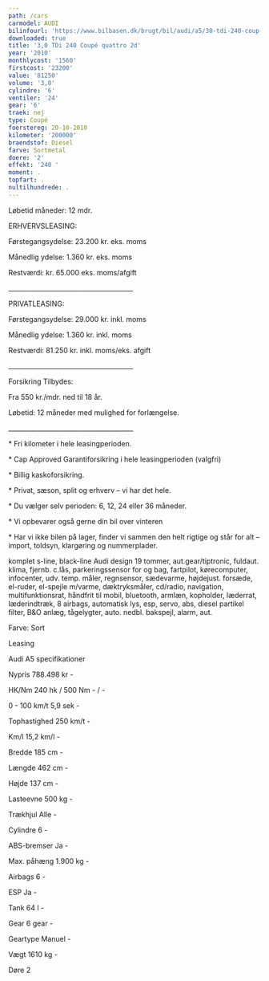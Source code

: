 ```yaml
---
path: /cars
carmodel: AUDI
bilinfourl: 'https://www.bilbasen.dk/brugt/bil/audi/a5/30-tdi-240-coup-quattro-2d/4178104'
downloaded: true
title: '3,0 TDi 240 Coupé quattro 2d'
year: '2010'
monthlycost: '1560'
firstcost: '23200'
value: '81250'
volume: '3,0'
cylindre: '6'
ventiler: '24'
gear: '6'
traek: nej
type: Coupé
foerstereg: 20-10-2010
kilometer: '200000'
braendstof: Diesel
farve: Sortmetal
doere: '2'
effekt: '240 '
moment: .
topfart: .
nultilhundrede: .
---
```

Løbetid måneder: 12 mdr.

ERHVERVSLEASING:

Førstegangsydelse: 23.200 kr. eks. moms 

Månedlig ydelse: 1.360 kr. eks. moms

Restværdi: kr. 65.000 eks. moms/afgift

\_\_\_\_\_\_\_\_\_\_\_\_\_\_\_\_\_\_\_\_\_\_\_\_\_\_\_\_\_\_\_\_\_\_\_\_\_\__

PRIVATLEASING:

Førstegangsydelse: 29.000 kr. inkl. moms

Månedlig ydelse: 1.360 kr. inkl. moms

Restværdi: 81.250 kr. inkl. moms/eks. afgift

\_\_\_\_\_\_\_\_\_\_\_\_\_\_\_\_\_\_\_\_\_\_\_\_\_\_\_\_\_\_\_\_\_\_\_\_\_\__

Forsikring Tilbydes:

Fra 550 kr./mdr. ned til 18 år. 

Løbetid: 12 måneder med mulighed for forlængelse.

\_\_\_\_\_\_\_\_\_\_\_\_\_\_\_\_\_\_\_\_\_\_\_\_\_\_\_\_\_\_\_\_\_\_\_\_\_\__

\* Fri kilometer i hele leasingperioden.

\* Cap Approved Garantiforsikring i hele leasingperioden (valgfri)

\* Billig kaskoforsikring.

\* Privat, sæson, split og erhverv – vi har det hele.

\* Du vælger selv perioden: 6, 12, 24 eller 36 måneder.

\* Vi opbevarer også gerne din bil over vinteren

\* Har vi ikke bilen på lager, finder vi sammen den helt rigtige og står for alt – import, toldsyn, klargøring og nummerplader. 

komplet s-line, black-line Audi design 19 tommer, aut.gear/tiptronic, fuldaut. klima, fjernb. c.lås, parkeringssensor for og bag, fartpilot, kørecomputer, infocenter, udv. temp. måler, regnsensor, sædevarme, højdejust. forsæde, el-ruder, el-spejle m/varme, dæktryksmåler, cd/radio, navigation, multifunktionsrat, håndfrit til mobil, bluetooth, armlæn, kopholder, læderrat, læderindtræk, 8 airbags, automatisk lys, esp, servo, abs, diesel partikel filter, B&O anlæg, tågelygter, auto. nedbl. bakspejl, alarm, aut.

Farve: Sort

Leasing

Audi A5 specifikationer





Nypris		788.498 kr	-

HK/Nm	 	240 hk / 500 Nm	- / -

0 - 100 km/t	 	5,9 sek	-

Tophastighed	 	250 km/t	-

Km/l	 	15,2 km/l	-

Bredde	 	185 cm	-

Længde	 	462 cm	-

Højde	 	137 cm	-

Lasteevne	 	500 kg	-

Trækhjul	 	Alle	-

Cylindre	 	6	-

ABS-bremser	 	Ja	-

Max. påhæng	 	1.900 kg	-

Airbags	 	6	-

ESP	 	Ja	-

Tank	 	64 l	-

Gear	 	6 gear	-

Geartype	 	Manuel	-

Vægt	 	1610 kg	-

Døre	 	2
